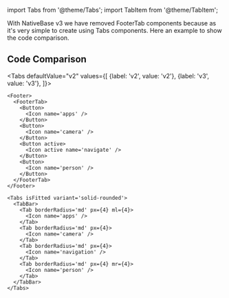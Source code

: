import Tabs from '@theme/Tabs';
import TabItem from '@theme/TabItem';

With NativeBase v3 we have removed FooterTab components because as it's very simple to create using Tabs components. Here an example to show the code comparison.

## Code Comparison

<Tabs
defaultValue="v2"
values={[
{label: 'v2', value: 'v2'},
{label: 'v3', value: 'v3'},
]}>
<TabItem value="v2">

```tsx
<Footer>
  <FooterTab>
    <Button>
      <Icon name='apps' />
    </Button>
    <Button>
      <Icon name='camera' />
    </Button>
    <Button active>
      <Icon active name='navigate' />
    </Button>
    <Button>
      <Icon name='person' />
    </Button>
  </FooterTab>
</Footer>
```

</TabItem>
<TabItem value="v3">

```tsx
<Tabs isFitted variant='solid-rounded'>
  <TabBar>
    <Tab borderRadius='md' px={4} ml={4}>
      <Icon name='apps' />
    </Tab>
    <Tab borderRadius='md' px={4}>
      <Icon name='camera' />
    </Tab>
    <Tab borderRadius='md' px={4}>
      <Icon name='navigation' />
    </Tab>
    <Tab borderRadius='md' px={4} mr={4}>
      <Icon name='person' />
    </Tab>
  </TabBar>
</Tabs>
```

</TabItem>
</Tabs>
